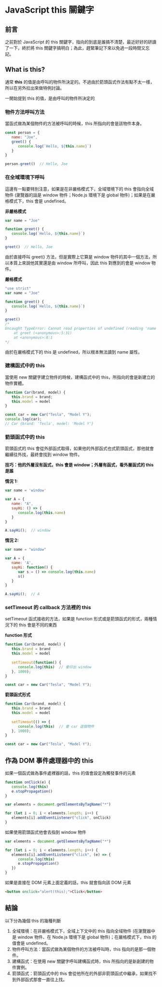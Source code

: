 # JavaScript this 關鍵字
## 前言
之前對於 JavaScript 的 this 關鍵字，指向的到底是誰搞不清楚，最近好好的研讀了一下，終於將 this 關鍵字搞明白；為此，趕緊筆記下來以免過一段時間又忘記。

## What is this?
通常 **this** 的值是由呼叫的物件所決定的。不過由於箭頭函式作法有點不太一樣，所以在另外拉出來做特例討論。

一開始提到 this 的值，是由呼叫的物件所決定的

### 物件方法呼叫方法
當函式做為某個物件的方法被呼叫的時候，this 所指向的會是該物件本身。

```js
const person = { 
   name: "Joe",
   greet() {
      console.log(`Hello, ${this.name}`)
   }
}

person.greet()  // Hello, Joe
```

### 在全域環境下呼叫
這邊有一點要特別注意，如果是在非嚴格模式下，全域環境下的 this 會指向全域物件 (瀏覽器的話是 window 物件；Node.js 環境下是 global 物件)；如果是在嚴格模式下，this 會是 undefined。

**非嚴格模式**
```js
var name = "Joe"

function greet() {
   console.log(`Hello, ${this.name}`)
}

greet()  // Hello, Joe
```

由於直接呼叫 greet() 方法，但是實際上它算是 window 物件的其中一個方法，所以本質上來說他其實還是由 window 所呼叫，因此 this 對應到的會是 window 物件。

**嚴格模式**
```js
"use strict"
var name = "Joe"

function greet() {
   console.log(`Hello, ${this.name}`)
}

greet()
/*
Uncaught TypeError: Cannot read properties of undefined (reading 'name')
    at greet (<anonymous>:5:31)
    at <anonymous>:8:1
*/
```

由於在嚴格模式下的 this 是 undefined，所以根本無法讀到 name 屬性。

### 建構函式中的 this
當使用 new 關鍵字建立物件的時候，建構函式中的 this，所指向的會是新建立的物件實體。

```js
function Car(brand, model) {
   this.brand = brand;
   this.model = model
}

const car = new Car("Tesla", "Model Y");
console.log(car);
// Car {brand: 'Tesla', model: 'Model Y'}
```

### 箭頭函式中的 this
箭頭函式的 this 會從外部函式取得，如果他的外部函式也式箭頭函式，那他就會繼續往外找，最終會找到 window 物件。

**技巧：他的外層沒有函式，this 會是 window；外層有函式，看外層函式的 this 是誰**

**情況 1:**

```js
var name = 'window'

var A = {
   name: "A",
   sayHi: () => {
      console.log(this.name)
   }
}

A.sayHi();  // window
```

**情況 2:**

```js
var name = "window"

var A = {
   name: 'A',
   sayHi: function() {
      var s = () => console.log(this.name)
      s()
   }
}

A.sayHi();  // A
```

### setTimeout 的 callback 方法裡的 this
setTimeout 函式接收的方法，如果是 function 形式或是箭頭函式的形式，兩種情況下的 this 會是不同的東西

**function 形式**
```js
function Car(brand, model) {
   this.brand = brand 
   this.model = model 
   
   setTimeout(function() {
      console.log(this)  // 會印出 window
   }, 1000);
} 

const car = new Car("Tesla", "Model Y");
```

**箭頭函式形式**
```js
function Car(brand, model) {
   this.brand = brand 
   this.model = model 
   
   setTimeout(() => {
      console.log(this)  // 會 car 這個物件
   }, 1000);
} 

const car = new Car("Tesla", "Model Y");
```

## 作為 DOM 事件處理器中的 this
如果一個函式做為事件處裡器的話，this 的值會設定為觸發事件的元素
```js
function onClick(e) {
   console.log(this)
   e.stopPropagation()
}

var elements = document.getElementsByTagName("*")

for (let i = 0; i < elements.length; i++) {
   elements[i].addEventListener("click", onClick)
}
```

如果使用箭頭函式他會去指到 window 物件
```js
var elements = document.getElementsByTagName("*")

for (let i = 0; i < elements.length; i++) {
   elements[i].addEventListener("click", (e) => { 
      console.log(this) 
      e.stopPropagation()
   })
}
```

如果是直接在 DOM 元素上面定義的話，this 就會指向該 DOM 元素

```html
<button onclick="alert(this);">Click</button>
```

## 結論
以下分為幾個 this 的幾種判斷

1. 全域環境：在非嚴格模式下，全域上下文中的 this 指向全域物件 (在瀏覽器中是 window 物件、在 Node.js 環境下是 global 物件)；在嚴格模式下，this 的值會是 undefined。
2. 物件呼叫方法：當函式做為某個物件的方法被呼叫時，this 指向的是那一個物件。
3. 建構函式：在使用 new 關鍵字呼叫建構函式時，this 所指向的是新創建的物件實例。
4. 箭頭函式：箭頭函式中的 this 會從他所在的外部非箭頭函式中繼承，如果找不到外部函式那會一直往上找。